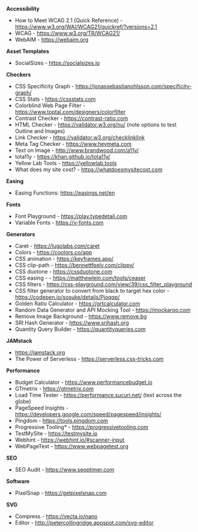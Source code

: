 **Accessibility**
- How to Meet WCAG 2.1 (Quick Reference) - https://www.w3.org/WAI/WCAG21/quickref/?versions=2.1
- WCAG - https://www.w3.org/TR/WCAG21/
- WebAIM - https://webaim.org

**Asset Templates**
- SocialSizes - https://socialsizes.io

**Checkers**
- CSS Specificity Graph - https://jonassebastianohlsson.com/specificity-graph/
- CSS Stats - https://cssstats.com
- Colorblind Web Page Filter - https://www.toptal.com/designers/colorfilter
- Contrast Checker - https://contrast-ratio.com
- HTML Checker - https://validator.w3.org/nu/ (note options to test Outline and Images)
- Link Checker - https://validator.w3.org/checklinklink
- Meta Tag Checker - https://www.heymeta.com
- Text on Image - http://www.brandwood.com/a11y/
- tota11y - https://khan.github.io/tota11y/
- Yellow Lab Tools - https://yellowlab.tools
- What does my site cost? - https://whatdoesmysitecost.com

**Easing**
- Easing Functions: https://easings.net/en

**Fonts**
- Font Playground - https://play.typedetail.com
- Variable Fonts - https://v-fonts.com

**Generators**
- Caret - https://lugolabs.com/caret
- Colors - https://coolors.co/app
- CSS animation - https://keyframes.app/
- CSS clip-path - https://bennettfeely.com/clippy/
- CSS duotone - https://cssduotone.com
- CSS easing - - https://matthewlein.com/tools/ceaser
- CSS filters - https://css-playground.com/view/39/css_filter_playground
- CSS filter generator to convert from black to target hex color - https://codepen.io/sosuke/details/Pjoqqp/
- Golden Ratio Calculator - https://grtcalculator.com
- Random Data Generator and API Mocking Tool - https://mockaroo.com
- Remove Image Background - https://www.remove.bg
- SRI Hash Generator - https://www.srihash.org
- Quantity Query Builder - https://quantityqueries.com

**JAMstack**
- https://jamstack.org
- The Power of Serverless - https://serverless.css-tricks.com

**Performance**
- Budget Calculator - https://www.performancebudget.io
- GTmetrix - https://gtmetrix.com
- Load Time Tester - https://performance.sucuri.net/ (test across the globe)
- PageSpeed Insights - https://developers.google.com/speed/pagespeed/insights/
- Pingdom - https://tools.pingdom.com
- Progressive Tooling* - https://progressivetooling.com
- TestMySite - https://testmysite.io
- Webhint - https://webhint.io/#scanner-input
- WebPageTest - https://www.webpagetest.org

**SEO**
- SEO Audit - https://www.seoptimer.com

**Software**
- PixelSnap - https://getpixelsnap.com

**SVG**
- Compress - https://vecta.io/nano
- Editor - http://petercollingridge.appspot.com/svg-editor

